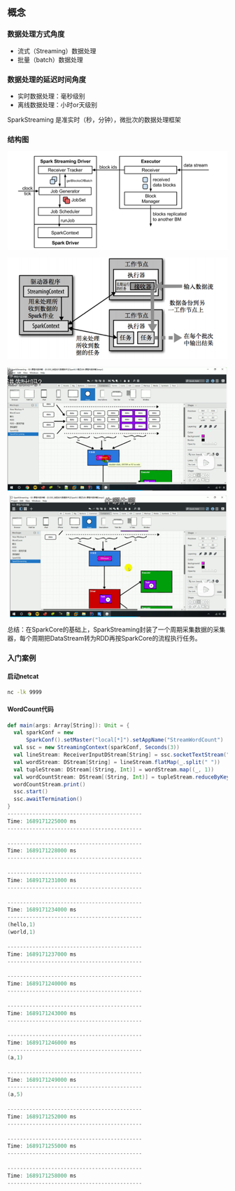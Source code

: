 ## 概念

### 数据处理方式角度

* 流式（Streaming）数据处理
* 批量（batch）数据处理

### 数据处理的延迟时间角度

* 实时数据处理：毫秒级别
* 离线数据处理：小时or天级别

SparkStreaming 是准实时（秒，分钟），微批次的数据处理框架

### 结构图

![image-20230712222846916](079SparkStreaming-概念.assets/image-20230712222846916.png)

![image-20230712222906953](079SparkStreaming-概念.assets/image-20230712222906953.png)

<img src="079SparkStreaming-概念.assets/image-20230712223101412.png" alt="image-20230712223101412" style="zoom:50%;" />

<img src="079SparkStreaming-概念.assets/image-20230712223132982.png" alt="image-20230712223132982" style="zoom:50%;" />

总结：在SparkCore的基础上，SparkStreaming封装了一个周期采集数据的采集器，每个周期把DataStream转为RDD再按SparkCore的流程执行任务。

### 入门案例

#### 启动netcat

```sh
nc -lk 9999
```

#### WordCount代码

```scala
def main(args: Array[String]): Unit = {
  val sparkConf = new
      SparkConf().setMaster("local[*]").setAppName("StreamWordCount")
  val ssc = new StreamingContext(sparkConf, Seconds(3))
  val lineStream: ReceiverInputDStream[String] = ssc.socketTextStream("localhost", 9999)
  val wordStream: DStream[String] = lineStream.flatMap(_.split(" "))
  val tupleStream: DStream[(String, Int)] = wordStream.map((_, 1))
  val wordCountStream: DStream[(String, Int)] = tupleStream.reduceByKey(_ + _)
  wordCountStream.print()
  ssc.start()
  ssc.awaitTermination()
}
-------------------------------------------
Time: 1689171225000 ms
-------------------------------------------

-------------------------------------------
Time: 1689171228000 ms
-------------------------------------------

-------------------------------------------
Time: 1689171231000 ms
-------------------------------------------

-------------------------------------------
Time: 1689171234000 ms
-------------------------------------------
(hello,1)
(world,1)

-------------------------------------------
Time: 1689171237000 ms
-------------------------------------------

-------------------------------------------
Time: 1689171240000 ms
-------------------------------------------

-------------------------------------------
Time: 1689171243000 ms
-------------------------------------------

-------------------------------------------
Time: 1689171246000 ms
-------------------------------------------
(a,1)

-------------------------------------------
Time: 1689171249000 ms
-------------------------------------------
(a,5)

-------------------------------------------
Time: 1689171252000 ms
-------------------------------------------

-------------------------------------------
Time: 1689171255000 ms
-------------------------------------------

-------------------------------------------
Time: 1689171258000 ms
-------------------------------------------
```